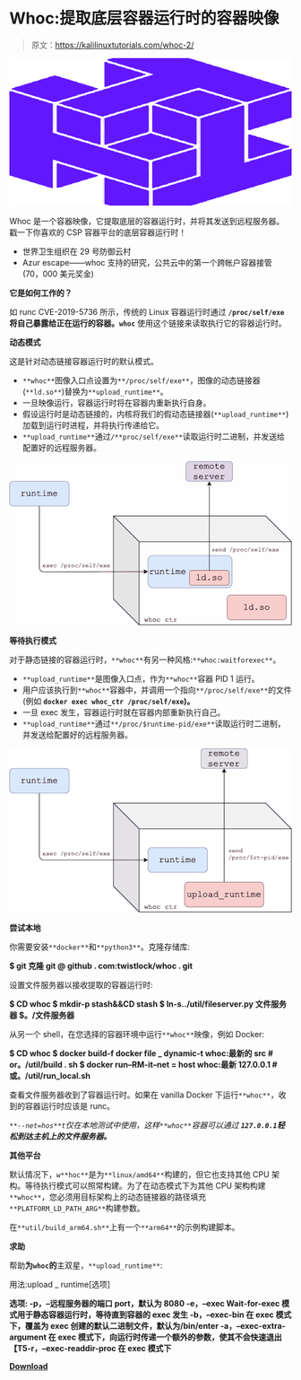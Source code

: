 # Whoc:提取底层容器运行时的容器映像

> 原文：<https://kalilinuxtutorials.com/whoc-2/>

[![](img//5358e8bec1068f7af48650a841a86fd7.png)](https://blogger.googleusercontent.com/img/a/AVvXsEgy_RBufBbj_LxoE8kz0JR6LTd3e0-EYO7u14-fFbVeQ5F3qLvyPpgQ2hGrJKgGv7-I4q4j-DhxfUWrebRVrrP9uaUJ06K8oNfvotp4HPtASTbbKKDu7xnUwVoBsWUIZ9BvzS5aBiZODOTO0rrhQn37gvk3JOnzZpkbw3yIXTrzb4w8XydlMVRGFnEc=s728)

Whoc 是一个容器映像，它提取底层的容器运行时，并将其发送到远程服务器。戳一下你喜欢的 CSP 容器平台的底层容器运行时！

*   世界卫生组织在 29 号防御云村
*   Azur escape——whoc 支持的研究，公共云中的第一个跨帐户容器接管(70，000 美元奖金)

**它是如何工作的？**

如 runc CVE-2019-5736 所示，传统的 Linux 容器运行时通过 **`/proc/self/exe`将自己暴露给正在运行的容器。`whoc`** 使用这个链接来读取执行它的容器运行时。

**动态模式**

这是针对动态链接容器运行时的默认模式。

*   `**whoc**`图像入口点设置为`**/proc/self/exe**`，图像的动态链接器(`**ld.so**`)替换为`**upload_runtime**`。
*   一旦映像运行，容器运行时将在容器内重新执行自身。
*   假设运行时是动态链接的，内核将我们的假动态链接器(`**upload_runtime**`)加载到运行时进程，并将执行传递给它。
*   `**upload_runtime**`通过`/**proc/self/exe**`读取运行时二进制，并发送给配置好的远程服务器。

![](img//0bdb9c585dbf721342a31e5867368144.png)

**等待执行模式**

对于静态链接的容器运行时，`**whoc**`有另一种风格:`**whoc:waitforexec**`。

*   `**upload_runtime**`是图像入口点，作为`**whoc**`容器 PID 1 运行。
*   用户应该执行到`**whoc**`容器中，并调用一个指向`**/proc/self/exe**`的文件(例如 **`docker exec whoc_ctr /proc/self/exe`)。**
*   一旦 exec 发生，容器运行时就在容器内部重新执行自己。
*   `**upload_runtime**`通过`**/proc/$runtime-pid/exe**`读取运行时二进制，并发送给配置好的远程服务器。

![](img//87fa25d1e6be63abb5c19551549e07e3.png)

**尝试本地**

你需要安装`**docker**`和`**python3**`。克隆存储库:

**$ git 克隆 git @ github . com:twistlock/whoc . git**

设置文件服务器以接收提取的容器运行时:

**$ CD whoc
$ mkdir-p stash&&CD stash
$ ln-s../util/fileserver.py 文件服务器
$。/文件服务器**

从另一个 shell，在您选择的容器环境中运行`**whoc**`映像，例如 Docker:

**$ CD whoc
$ docker build-f docker file _ dynamic-t whoc:最新的 src # or。/util/build . sh
$ docker run–RM-it–net = host whoc:最新 127.0.0.1 #或。/util/run_local.sh**

查看文件服务器收到了容器运行时。如果在 vanilla Docker 下运行`**whoc**`，收到的容器运行时应该是 runc。

*`**--net=hos**t`仅在本地测试中使用，这样`**whoc**`容器可以通过 **`127.0.0.1`轻松到达主机上的文件服务器。***

**其他平台**

默认情况下，`w**hoc**`是为`**linux/amd64**`构建的，但它也支持其他 CPU 架构。等待执行模式可以照常构建。为了在动态模式下为其他 CPU 架构构建`**whoc**`，您必须用目标架构上的动态链接器的路径填充`**PLATFORM_LD_PATH_ARG**`构建参数。

在`**util/build_arm64.sh**`上有一个`**arm64**`的示例构建脚本。

**求助**

帮助**为`whoc`的**主双星，`**upload_runtime**`:

用法:upload _ runtime[选项]

**选项:
-p，–远程服务器的端口 port，默认为 8080
-e，–exec Wait-for-exec 模式用于静态容器运行时，等待直到容器的 exec 发生
-b，–exec-bin 在 exec 模式下，覆盖为 exec 创建的默认二进制文件，默认为/bin/enter
-a，–exec-extra-argument 在 exec 模式下，向运行时传递一个额外的参数，使其不会快速退出【T5-r，–exec-readdir-proc 在 exec 模式下**

[**Download**](https://github.com/twistlock/whoc)